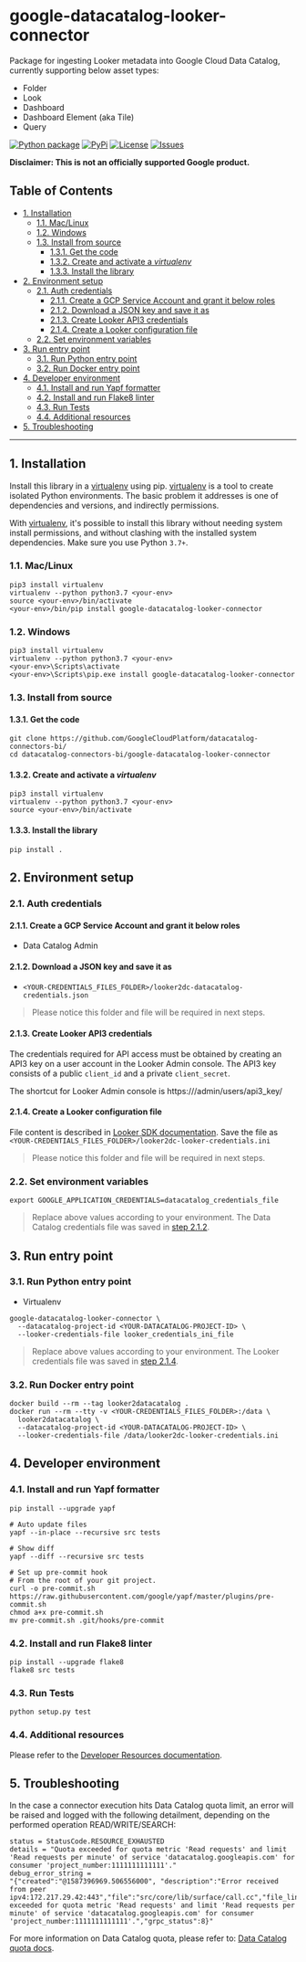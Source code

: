 # google-datacatalog-looker-connector

Package for ingesting Looker metadata into Google Cloud Data Catalog, currently
supporting below asset types:
- Folder
- Look
- Dashboard
- Dashboard Element (aka Tile)
- Query

[![Python package][4]][4] [![PyPi][5]][6] [![License][7]][7] [![Issues][8]][9]

**Disclaimer: This is not an officially supported Google product.**

<!--
  ⚠️ DO NOT UPDATE THE TABLE OF CONTENTS MANUALLY ️️⚠️
  run `npx markdown-toc -i README.md`.

  Please stick to 80-character line wraps as much as you can.
-->

## Table of Contents

<!-- toc -->

- [1. Installation](#1-installation)
  * [1.1. Mac/Linux](#11-maclinux)
  * [1.2. Windows](#12-windows)
  * [1.3. Install from source](#13-install-from-source)
    + [1.3.1. Get the code](#131-get-the-code)
    + [1.3.2. Create and activate a *virtualenv*](#132-create-and-activate-a-virtualenv)
    + [1.3.3. Install the library](#133-install-the-library)
- [2. Environment setup](#2-environment-setup)
  * [2.1. Auth credentials](#21-auth-credentials)
    + [2.1.1. Create a GCP Service Account and grant it below roles](#211-create-a-gcp-service-account-and-grant-it-below-roles)
    + [2.1.2. Download a JSON key and save it as](#212-download-a-json-key-and-save-it-as)
    + [2.1.3. Create Looker API3 credentials](#213-create-looker-api3-credentials)
    + [2.1.4. Create a Looker configuration file](#214-create-a-looker-configuration-file)
  * [2.2. Set environment variables](#22-set-environment-variables)
- [3. Run entry point](#3-run-entry-point)
  * [3.1. Run Python entry point](#31-run-python-entry-point)
  * [3.2. Run Docker entry point](#32-run-docker-entry-point)
- [4. Developer environment](#4-developer-environment)
  * [4.1. Install and run Yapf formatter](#41-install-and-run-yapf-formatter)
  * [4.2. Install and run Flake8 linter](#42-install-and-run-flake8-linter)
  * [4.3. Run Tests](#43-run-tests)
  * [4.4. Additional resources](#44-additional-resources)
- [5. Troubleshooting](#5-troubleshooting)

<!-- tocstop -->

-----

## 1. Installation

Install this library in a [virtualenv][3] using pip. [virtualenv][3] is a tool
to create isolated Python environments. The basic problem it addresses is one
of dependencies and versions, and indirectly permissions.

With [virtualenv][3], it's possible to install this library without needing
system install permissions, and without clashing with the installed system
dependencies. Make sure you use Python `3.7+`.


### 1.1. Mac/Linux

```shell script
pip3 install virtualenv
virtualenv --python python3.7 <your-env>
source <your-env>/bin/activate
<your-env>/bin/pip install google-datacatalog-looker-connector
```

### 1.2. Windows

```shell script
pip3 install virtualenv
virtualenv --python python3.7 <your-env>
<your-env>\Scripts\activate
<your-env>\Scripts\pip.exe install google-datacatalog-looker-connector
```

### 1.3. Install from source

#### 1.3.1. Get the code

````shell script
git clone https://github.com/GoogleCloudPlatform/datacatalog-connectors-bi/
cd datacatalog-connectors-bi/google-datacatalog-looker-connector
````

#### 1.3.2. Create and activate a *virtualenv*

```shell script
pip3 install virtualenv
virtualenv --python python3.7 <your-env>
source <your-env>/bin/activate
```

#### 1.3.3. Install the library

```shell script
pip install .
```

## 2. Environment setup

### 2.1. Auth credentials

#### 2.1.1. Create a GCP Service Account and grant it below roles

- Data Catalog Admin

#### 2.1.2. Download a JSON key and save it as
- `<YOUR-CREDENTIALS_FILES_FOLDER>/looker2dc-datacatalog-credentials.json`

> Please notice this folder and file will be required in next steps.

#### 2.1.3. Create Looker API3 credentials

The credentials required for API access must be obtained by creating an
API3 key on a user account in the Looker Admin console. The API3 key consists
of a public `client_id` and a private `client_secret`.

The shortcut for Looker Admin console is
https://<YOUR-LOOKER-ENDPOINT>/admin/users/api3_key/<YOUR-USER-ID>

#### 2.1.4. Create a Looker configuration file

File content is described in [Looker SDK documentation][1]. Save the file as
`<YOUR-CREDENTIALS_FILES_FOLDER>/looker2dc-looker-credentials.ini`

> Please notice this folder and file will be required in next steps.

### 2.2. Set environment variables

```shell script
export GOOGLE_APPLICATION_CREDENTIALS=datacatalog_credentials_file
```

> Replace above values according to your environment. The Data Catalog
> credentials file was saved in [step
> 2.1.2](#212-download-a-json-key-and-save-it-as).

## 3. Run entry point

### 3.1. Run Python entry point

- Virtualenv

```shell script
google-datacatalog-looker-connector \
  --datacatalog-project-id <YOUR-DATACATALOG-PROJECT-ID> \
  --looker-credentials-file looker_credentials_ini_file
```

> Replace above values according to your environment. The Looker credentials
> file was saved in [step 2.1.4](#214-create-a-looker-configuration-file).

### 3.2. Run Docker entry point

```shell script
docker build --rm --tag looker2datacatalog .
docker run --rm --tty -v <YOUR-CREDENTIALS_FILES_FOLDER>:/data \
  looker2datacatalog \ 
  --datacatalog-project-id <YOUR-DATACATALOG-PROJECT-ID> \
  --looker-credentials-file /data/looker2dc-looker-credentials.ini
```

## 4. Developer environment

### 4.1. Install and run Yapf formatter

```shell script
pip install --upgrade yapf

# Auto update files
yapf --in-place --recursive src tests

# Show diff
yapf --diff --recursive src tests

# Set up pre-commit hook
# From the root of your git project.
curl -o pre-commit.sh https://raw.githubusercontent.com/google/yapf/master/plugins/pre-commit.sh
chmod a+x pre-commit.sh
mv pre-commit.sh .git/hooks/pre-commit
```

### 4.2. Install and run Flake8 linter

```shell script
pip install --upgrade flake8
flake8 src tests
```

### 4.3. Run Tests

```shell script
python setup.py test
```

### 4.4. Additional resources

Please refer to the [Developer Resources
documentation](docs/developer-resources).

## 5. Troubleshooting

In the case a connector execution hits Data Catalog quota limit, an error will
be raised and logged with the following detailment, depending on the performed
operation READ/WRITE/SEARCH: 

```
status = StatusCode.RESOURCE_EXHAUSTED
details = "Quota exceeded for quota metric 'Read requests' and limit 'Read requests per minute' of service 'datacatalog.googleapis.com' for consumer 'project_number:1111111111111'."
debug_error_string = 
"{"created":"@1587396969.506556000", "description":"Error received from peer ipv4:172.217.29.42:443","file":"src/core/lib/surface/call.cc","file_line":1056,"grpc_message":"Quota exceeded for quota metric 'Read requests' and limit 'Read requests per minute' of service 'datacatalog.googleapis.com' for consumer 'project_number:1111111111111'.","grpc_status":8}"
```

For more information on Data Catalog quota, please refer to: [Data Catalog
quota docs][2].

[1]: https://github.com/looker-open-source/sdk-codegen/blob/master/looker-sample.ini
[2]: https://cloud.google.com/data-catalog/docs/resources/quotas
[3]: https://virtualenv.pypa.io/en/latest/
[4]: https://github.com/GoogleCloudPlatform/datacatalog-connectors-bi/workflows/Python%20package/badge.svg?branch=master
[5]: https://img.shields.io/pypi/v/google-datacatalog-looker-connector.svg
[6]: https://pypi.org/project/google-datacatalog-looker-connector/
[7]: https://img.shields.io/github/license/GoogleCloudPlatform/datacatalog-connectors-bi.svg
[8]: https://img.shields.io/github/issues/GoogleCloudPlatform/datacatalog-connectors-bi.svg
[9]: https://github.com/GoogleCloudPlatform/datacatalog-connectors-bi/issues
